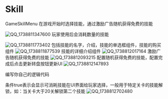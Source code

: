 # Skill
GameSkillMenu
在游戏开始时选择技能，通过激励广告随机获得免费的技能

![QQ_1738811347600](https://github.com/user-attachments/assets/d6e8c158-9c41-4391-8d44-0deb4ce7d420)
玩家使用后会消耗数量的技能

![QQ_1738811773402](https://github.com/user-attachments/assets/6503604a-22db-44ff-b328-d9a81059bd92)
包括技能的名字，介绍，技能的单选框组件，技能的购买组件
![QQ_1738811877539](https://github.com/user-attachments/assets/469d9d07-3bf4-41ec-af06-c98771685e2e)
技能的详细介绍组件
![QQ_1738812017164](https://github.com/user-attachments/assets/d2a70be9-713f-452f-9d93-60451d30bc53)
激励广告随机获得免费的技能
![QQ_1738812093215](https://github.com/user-attachments/assets/2976d4e3-334d-4774-8d9f-89b596610f2b)
配置随机获得免费的技能，配置完成后点击更新转盘按钮更新UI
![QQ_1738812147893](https://github.com/user-attachments/assets/12ad89a7-8675-4854-b427-88fbc4054bea)


编写你自己的逻辑代码

条件true表示会显示可消耗技能在UI界面给玩家选择，一般用于特定关卡的技能解锁，如：当关卡大于20关解锁第二个技能
![QQ_1738812702480](https://github.com/user-attachments/assets/7ef7e73e-5439-4188-bcb6-568fff8a0b88)



